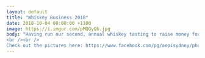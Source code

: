```yaml
---
layout: default
title: "Whiskey Business 2018"
date: 2018-10-04 00:00:00 +1100
image: https://i.imgur.com/pMQGyQb.jpg
body: "Having run our second, annual whiskey tasting to raise money for the Israel Children's Cancer Foundation, we would like to thank to all who came and took part in this amazing event!
<br /><br />
Check out the pictures here: https://www.facebook.com/pg/aepisydney/photos/?tab=album&album_id=1924890957589359"
---
```

